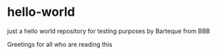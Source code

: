 # hello-world
just a hello world repository for testing purposes
by Barteque from BBB

Greetings for all who are reading this
